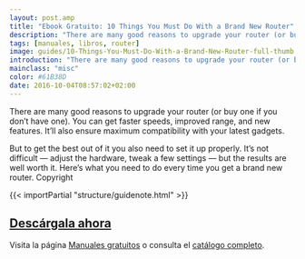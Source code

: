 ```yaml
---
layout: post.amp
title: "Ebook Gratuito: 10 Things You Must Do With a Brand New Router"
description: "There are many good reasons to upgrade your router (or buy one if you don’t have one). You can get faster speeds, improved range, and new features. It’ll also ensure maximum compatibility with your latest gadgets."
tags: [manuales, libros, router]
image: guides/10-Things-You-Must-Do-With-a-Brand-New-Router-full-thumb.jpg
introduction: "There are many good reasons to upgrade your router (or buy one if you don’t have one). You can get faster speeds, improved range, and new features. It’ll also ensure maximum compatibility with your latest gadgets."
mainclass: "misc"
color: #61B38D
date: 2016-10-04T08:57:02+02:00
---
```

<figure>
   <amp-img on="tap:lightbox1" role="button" tabindex="0" layout="responsive" src="/assets/img/guides/10-Things-You-Must-Do-With-a-Brand-New-Router-centered.jpg" alt="{{ title }}" title="{{ title }}" width="800" height="420">
   </amp-img>
</figure>

There are many good reasons to upgrade your router (or buy one if you don’t have one). You can get faster speeds, improved range, and new features. It’ll also ensure maximum compatibility with your latest gadgets.

But to get the best out of it you also need to set it up properly. It’s not difficult — adjust the hardware, tweak a few settings — but the results are well worth it. Here’s what you need to do every time you get a brand new router.
Copyright

{{< importPartial "structure/guidenote.html" >}}

<div class="button-post">
  <h2><a href="http://bashyc-blogspot.tradepub.com/c/pubRD.mpl?sr=oc&_t=oc:&qf=w_make298" target="_blank">Descárgala ahora</a></h2>
</div>

Visita la página [Manuales gratuitos][1] o consulta el [catálogo completo][2].

<!--more-->

[1]: https://elbauldelprogramador.com/manuales-gratuitos/
[2]: http://elbauldelprogramador.tradepub.com/category/information-technology/1207/ "Catálogo completo de Guías gratuítas "
